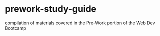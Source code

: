 # prework-study-guide
compilation of materials covered in the Pre-Work portion of the Web Dev Bootcamp
